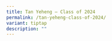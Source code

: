 ```yaml
---
title: Tan Yeheng – Class of 2024
permalink: /tan-yeheng-class-of-2024/
variant: tiptap
description: ""
---
```


